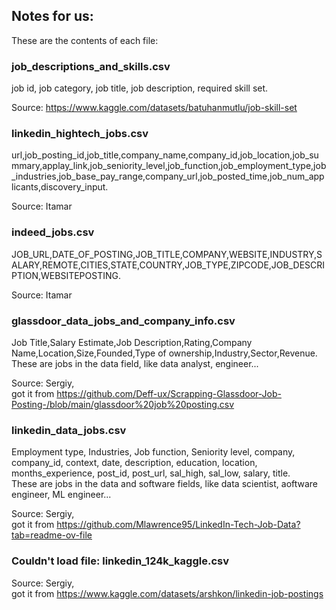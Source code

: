 ## Notes for us:
These are the contents of each file:

### job_descriptions_and_skills.csv
job id, job category, job title, job description, required skill set.

Source: https://www.kaggle.com/datasets/batuhanmutlu/job-skill-set

### linkedin_hightech_jobs.csv
url,job_posting_id,job_title,company_name,company_id,job_location,job_summary,applay_link,job_seniority_level,job_function,job_employment_type,job_industries,job_base_pay_range,company_url,job_posted_time,job_num_applicants,discovery_input.

Source: Itamar

### indeed_jobs.csv
JOB_URL,DATE_OF_POSTING,JOB_TITLE,COMPANY,WEBSITE,INDUSTRY,SALARY,REMOTE,CITIES,STATE,COUNTRY,JOB_TYPE,ZIPCODE,JOB_DESCRIPTION,WEBSITEPOSTING.

Source: Itamar

### glassdoor_data_jobs_and_company_info.csv
Job Title,Salary Estimate,Job Description,Rating,Company Name,Location,Size,Founded,Type of ownership,Industry,Sector,Revenue.
These are jobs in the data field, like data analyst, engineer...

Source: Sergiy,    
got it from https://github.com/Deff-ux/Scrapping-Glassdoor-Job-Posting-/blob/main/glassdoor%20job%20posting.csv

### linkedin_data_jobs.csv
Employment type, Industries, Job function, Seniority level, company, company_id, context, date, description, education, location, months_experience, post_id, post_url, sal_high, sal_low, salary, title.    
These are jobs in the data and software fields, like data scientist, aoftware engineer, ML engineer...

Source: Sergiy,    
got it from https://github.com/Mlawrence95/LinkedIn-Tech-Job-Data?tab=readme-ov-file

### Couldn't load file: linkedin_124k_kaggle.csv
Source: Sergiy,    
got it from https://www.kaggle.com/datasets/arshkon/linkedin-job-postings
